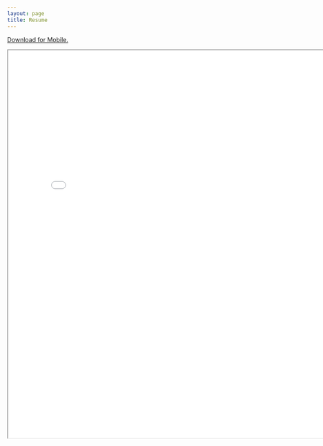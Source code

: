 ```yaml
---
layout: page
title: Resume
---
```


<p class="message">
  <a href="../josephbae96.github.io/Files/Joseph%20Bae%20Resume%20Fall%202016.pdf">Download for Mobile.</a>
  
</p>

<iframe src="../josephbae96.github.io/Files/Joseph%20Bae%20Resume%20Fall%202016.pdf" width="800" height="900"></iframe> 